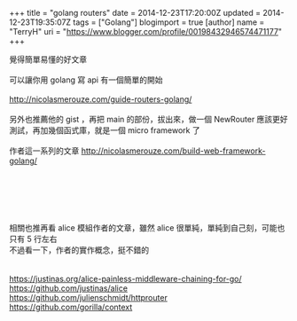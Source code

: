 +++
title = "golang routers"
date = 2014-12-23T17:20:00Z
updated = 2014-12-23T19:35:07Z
tags = ["Golang"]
blogimport = true 
[author]
	name = "TerryH"
	uri = "https://www.blogger.com/profile/00198432946574471177"
+++

覺得簡單易懂的好文章<br /><br />可以讓你用 golang 寫 api 有一個簡單的開始<br /><br /><a href="http://nicolasmerouze.com/guide-routers-golang/">http://nicolasmerouze.com/guide-routers-golang/</a><br /><br />另外也推薦他的 gist ，再把 main 的部份，拔出來，做一個 NewRouter 應該更好測試，再加幾個函式庫，就是一個 micro framework 了<br /><br />作者這一系列的文章 <a href="http://nicolasmerouze.com/build-web-framework-golang/">http://nicolasmerouze.com/build-web-framework-golang/</a><br /><br /><script src="https://gist.github.com/nmerouze/5ed810218c661b40f5c4.js"></script><br /><br /><script src="https://gist.github.com/nmerouze/2e26a02d23c4c62173fd.js"></script><br /><br /><br />相關也推再看 alice 模組作者的文章，雖然 alice 很單純，單純到自己刻，可能也只有 5 行左右<br />不過看一下，作者的實作概念，挺不錯的<br /><br /><br /><a href="https://justinas.org/alice-painless-middleware-chaining-for-go/">https://justinas.org/alice-painless-middleware-chaining-for-go/</a><br /><a href="https://github.com/justinas/alice">https://github.com/justinas/alice</a><br /><a href="https://github.com/julienschmidt/httprouter">https://github.com/julienschmidt/httprouter</a><br /><a href="https://github.com/gorilla/context">https://github.com/gorilla/context</a>
